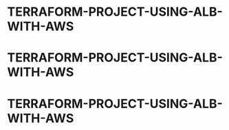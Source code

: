 # TERRAFORM-PROJECT-USING-ALB-WITH-AWS
# TERRAFORM-PROJECT-USING-ALB-WITH-AWS
# TERRAFORM-PROJECT-USING-ALB-WITH-AWS
